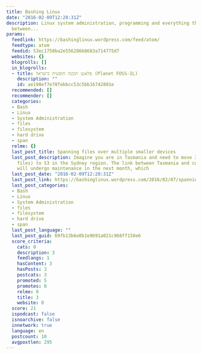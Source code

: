 ```yaml
---
title: Bashing Linux
date: "2016-02-09T12:28:31Z"
description: Linux system administration, programming and everything that goes in
  between...
params:
  feedlink: https://bashinglinux.wordpress.com/feed/atom/
  feedtype: atom
  feedid: 53ec1750ba2e55628668683a714775d7
  websites: {}
  blogrolls: []
  in_blogrolls:
  - title: פלאנט תוכנה חופשית בישראל (Planet FOSS-IL)
    description: ""
    id: ae190ef7e78febbcc53c5bb16742801e
  recommended: []
  recommender: []
  categories:
  - Bash
  - Linux
  - System Administration
  - files
  - filesystem
  - hard drive
  - span
  relme: {}
  last_post_title: Spanning files over multiple smaller devices
  last_post_description: Imagine you are in Tasmania and need to move 35TB (1 million
    files) to S3 in the Sydney region. The link between Tasmania and continental Australia
    will undergo maintenance in the next month, which
  last_post_date: "2016-02-09T12:28:31Z"
  last_post_link: https://bashinglinux.wordpress.com/2016/02/07/spanning-files-over-multiple-smaller-devices/
  last_post_categories:
  - Bash
  - Linux
  - System Administration
  - files
  - filesystem
  - hard drive
  - span
  last_post_language: ""
  last_post_guid: 69fb13b6e0b1e9691a021c968ff158e6
  score_criteria:
    cats: 0
    description: 3
    feedlangs: 1
    hasContent: 3
    hasPosts: 3
    postcats: 3
    promoted: 5
    promotes: 0
    relme: 0
    title: 3
    website: 0
  score: 21
  ispodcast: false
  isnoarchive: false
  innetwork: true
  language: en
  postcount: 10
  avgpostlen: 295
---
```

